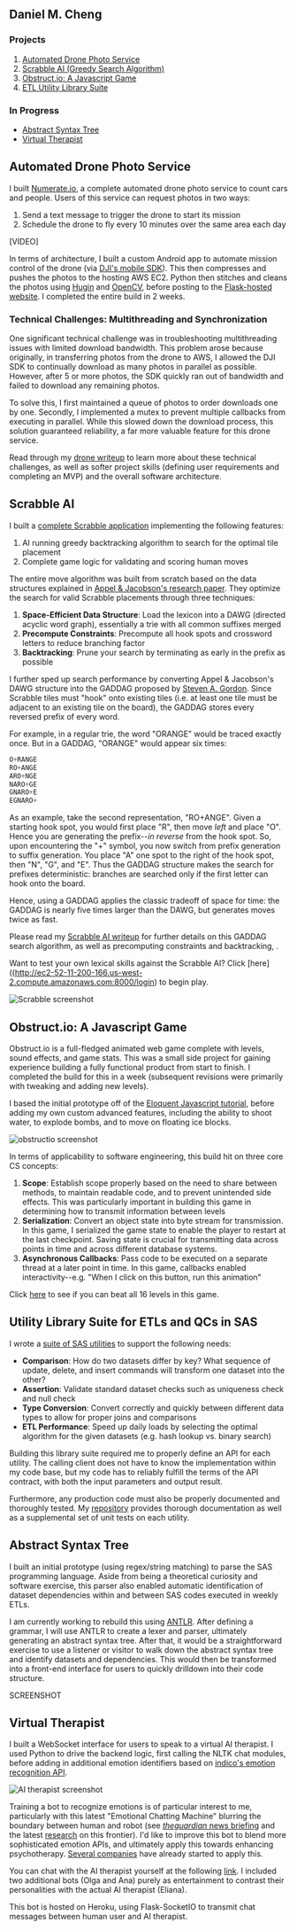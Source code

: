 ## Daniel M. Cheng
### Projects 
1. [Automated Drone Photo Service](#automated-drone-photo-service)
2. [Scrabble AI (Greedy Search Algorithm)](#scrabble-ai)
3. [Obstruct.io: A Javascript Game](#obstruct-io-a-javascript-game)
4. [ETL Utility Library Suite](#utility-library-suite-for-etls-and-qcs-in-sas)

### In Progress 
* [Abstract Syntax Tree](#abstract-syntax-tree)
* [Virtual Therapist](#irtual-therapist)


## Automated Drone Photo Service 
I built [Numerate.io](http://ec2-52-11-200-166.us-west-2.compute.amazonaws.com:5000/photos), a complete automated drone photo service to count cars and people. Users of this service can request photos in two ways:
1. Send a text message to trigger the drone to start its mission 
2. Schedule the drone to fly every 10 minutes over the same area each day 

[VIDEO]

In terms of architecture, I built a custom Android app to automate mission control of the drone (via [DJI's mobile SDK](https://developer.dji.com/mobile-sdk/)). This then compresses and pushes the photos to the hosting AWS EC2. Python then stitches and cleans the photos using [Hugin](https://wiki.panotools.org/Hugin_executor) and [OpenCV](https://opencv.org/), before posting to the [Flask-hosted website](http://ec2-52-11-200-166.us-west-2.compute.amazonaws.com:5000/photos). I completed the entire build in 2 weeks. 

### Technical Challenges: Multithreading and Synchronization 
One significant technical challenge was in troubleshooting multithreading issues with limited download bandwidth. This problem arose because originally, in transferring photos from the drone to AWS, I allowed the DJI SDK to continually download as many photos in parallel as possible. However, after 5 or more photos, the SDK quickly ran out of bandwidth and failed to download any remaining photos. 

To solve this, I first maintained a queue of photos to order downloads one by one. Secondly, I implemented a mutex to prevent multiple callbacks from executing in parallel. While this slowed down the download process, this solution guaranteed reliability, a far more valuable feature for this drone service. 

Read through my [drone writeup](https://github.com/danielmcheng1/drone/blob/master/writeup.md) to learn more about these technical challenges, as well as softer project skills (defining user requirements and completing an MVP) and the overall software architecture. 

## Scrabble AI
I built a [complete Scrabble application](http://ec2-52-11-200-166.us-west-2.compute.amazonaws.com:8000/login) implementing the following features:
1. AI running greedy backtracking algorithm to search for the optimal tile placement 
2. Complete game logic for validating and scoring human moves

The entire move algorithm was built from scratch based on the data structures explained in [Appel & Jacobson's research paper](https://www.cs.cmu.edu/afs/cs/academic/class/15451-s06/www/lectures/scrabble.pdf). They optimize the search for valid Scrabble placements through three techniques:
1. __Space-Efficient Data Structure__: Load the lexicon into a DAWG (directed acyclic word graph), essentially a trie with all common suffixes merged
2. __Precompute Constraints__: Precompute all hook spots and crossword letters to reduce branching factor 
3. __Backtracking__: Prune your search by terminating as early in the prefix as possible 

I further sped up search performance by converting Appel & Jacobson's DAWG structure into the GADDAG proposed by [Steven A. Gordon](http://ericsink.com/downloads/faster-scrabble-gordon.pdf). Since Scrabble tiles must "hook" onto existing tiles (i.e. at least one tile must be adjacent to an existing tile on the board), the GADDAG stores every reversed prefix of every word. 

For example, in a regular trie, the word "ORANGE" would be traced exactly once. But in a GADDAG, "ORANGE" would appear six times:
```python
O+RANGE
RO+ANGE
ARO+NGE
NARO+GE
GNARO+E
EGNARO+
```
As an example, take the second representation, "RO+ANGE". Given a starting hook spot, you would first place "R", then move _left_ and place "O". Hence you are generating the prefix--_in reverse_ from the hook spot. So, upon encountering the "+" symbol, you now switch from prefix generation to suffix generation. You place "A" one spot to the right of the hook spot, then "N", "G", and "E". Thus the GADDAG structure makes the search for prefixes deterministic: branches are searched only if the first letter can hook onto the board. 

Hence, using a GADDAG applies the classic tradeoff of space for time: the GADDAG is nearly five times larger than the DAWG, but generates moves twice as fast.

Please read my [Scrabble AI writeup]() for further details on this GADDAG search algorithm, as well as precomputing constraints and backtracking, .

Want to test your own lexical skills against the Scrabble AI? Click [here]((http://ec2-52-11-200-166.us-west-2.compute.amazonaws.com:8000/login) to begin play.

<img src="static/img/scrabble.png"  alt="Scrabble screenshot"/>        

## Obstruct.io: A Javascript Game 
Obstruct.io is a full-fledged animated web game complete with levels, sound effects, and game stats. This was a small side project for gaining experience building a fully functional product from start to finish. I completed the build for this in a week (subsequent revisions were primarily with tweaking and adding new levels). 

I based the initial prototype off of the [Eloquent Javascript tutorial](eloquentjavascript.net/15_game.html), before adding my own custom advanced features, including the ability to shoot water, to explode bombs, and to move on floating ice blocks.

<img src="static/img/obstructio.png"  alt="obstructio screenshot"/> 

In terms of applicability to software engineering, this build hit on three core CS concepts:
1. __Scope__: Establish scope properly based on the need to share between methods, to maintain readable code, and to prevent unintended side effects. This was particularly important in building this game in determining how to transmit information between levels  
2. __Serialization__: Convert an object state into byte stream for transmission. In this game, I serialized the game state to enable the player to restart at the last checkpoint. Saving state is crucial for transmitting data across points in time and across different database systems.
3. __Asynchronous Callbacks__: Pass code to be executed on a separate thread at a later point in time. In this game, callbacks enabled interactivity--e.g. "When I click on this button, run this animation" 

Click [here](https://danielmcheng1.github.io/obstructio/obstructio.html) to see if you can beat all 16 levels in this game.

## Utility Library Suite for ETLs and QCs in SAS 
I wrote a [suite of SAS utilities](https://github.com/danielmcheng1/SAS) to support the following needs:
* __Comparison__: How do two datasets differ by key? What sequence of update, delete, and insert commands will transform one dataset into the other? 
* __Assertion__: Validate standard dataset checks such as uniqueness check and null check 
* __Type Conversion__: Convert correctly and quickly between different data types to allow for proper joins and comparisons 
* __ETL Performance__: Speed up daily loads by selecting the optimal algorithm for the given datasets (e.g. hash lookup vs. binary search)

Building this library suite required me to properly define an API for each utility. The calling client does not have to know the implementation within my code base, but my code has to reliably fulfill the terms of the API contract, with both the input parameters and output result.

Furthermore, any production code must also be properly documented and thoroughly tested. My [repository](https://github.com/danielmcheng1/SAS) provides thorough documentation as well as a supplemental set of unit tests on each utility. 

## Abstract Syntax Tree
I built an initial prototype (using regex/string matching) to parse the SAS programming language. Aside from being a theoretical curiosity and software exercise, this parser also enabled automatic identification of dataset dependencies within and between SAS codes executed in weekly ETLs. 

I am currently working to rebuild this using [ANTLR](http://www.antlr.org/). After defining a grammar, I will use ANTLR to create a lexer and parser, ultimately generating an abstract syntax tree. After that, it would be a straightforward exercise to use a listener or visitor to walk down the abstract syntax tree and identify datasets and dependencies. This would then be transformed into a front-end interface for users to quickly drilldown into their code structure. 

SCREENSHOT 

## Virtual Therapist
I built a WebSocket interface for users to speak to a virtual AI therapist. I used Python to drive the backend logic, first calling the NLTK chat modules, before adding in additional emotion identifiers based on [indico's emotion recognition API](https://indico.io/docs).  

<img src="static/img/therapist.png"  alt="AI therapist screenshot"/>

Training a bot to recognize emotions is of particular interest to me, particularly with this latest "Emotional Chatting Machine" blurring the boundary between human and robot (see [_theguardian_ news briefing](https://www.theguardian.com/technology/2017/may/05/human-robot-interactions-take-step-forward-with-emotional-chatting-machine-chatbot) and the latest [research](https://arxiv.org/abs/1704.01074) on this frontier). I'd like to improve this bot to blend more sophisticated emotion APIs, and ultimately apply this towards enhancing psychotherapy. [Several companies](https://www.wired.com/2017/06/facebook-messenger-woebot-chatbot-therapist/) have already started to apply this. 

You can chat with the AI therapist yourself at the following [link](http://danielmcheng1-therapist.herokuapp.com/). I included two additional bots (Olga and Ana) purely as entertainment to contrast their personalities with the actual AI therapist (Eliana).

This bot is hosted on Heroku, using Flask-SocketIO to transmit chat messages between human user and AI therapist. 
